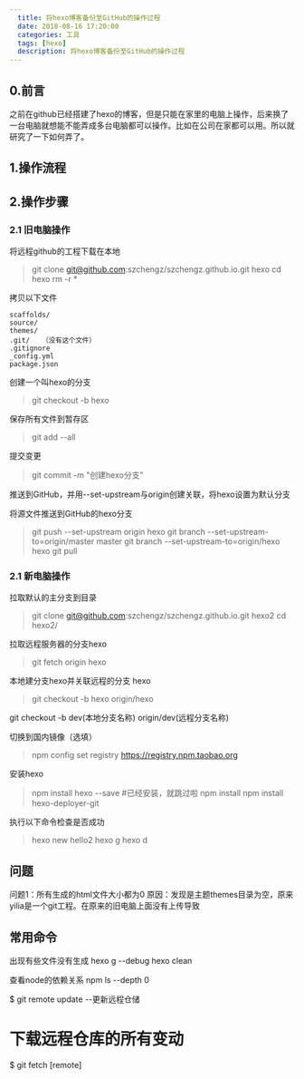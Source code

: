 ```yaml
---
  title: 将hexo博客备份至GitHub的操作过程
  date: 2018-08-16 17:20:00
  categories: 工具
  tags: [hexo]
  description: 将hexo博客备份至GitHub的操作过程
---
```



## 0.前言

之前在github已经搭建了hexo的博客，但是只能在家里的电脑上操作，后来换了一台电脑就想能不能弄成多台电脑都可以操作。比如在公司在家都可以用。所以就研究了一下如何弄了。

## 1.操作流程


## 2.操作步骤

### 2.1 旧电脑操作
将远程github的工程下载在本地

> git clone git@github.com:szchengz/szchengz.github.io.git hexo
> cd hexo
> rm -r *

拷贝以下文件
```
scaffolds/
source/
themes/
.git/   （没有这个文件）
.gitignore
_config.yml
package.json
```

创建一个叫hexo的分支
> git checkout -b hexo

保存所有文件到暂存区
> git add --all

提交变更
> git commit -m "创建hexo分支"

推送到GitHub，并用--set-upstream与origin创建关联，将hexo设置为默认分支

将源文件推送到GitHub的hexo分支
> git push --set-upstream origin hexo
> git branch --set-upstream-to=origin/master master
> git branch --set-upstream-to=origin/hexo hexo
> git pull


### 2.1 新电脑操作

拉取默认的主分支到目录
> git clone git@github.com:szchengz/szchengz.github.io.git hexo2
> cd hexo2/

拉取远程服务器的分支hexo
> git fetch origin hexo

本地建分支hexo并关联远程的分支 hexo
> git checkout -b hexo origin/hexo

git checkout -b dev(本地分支名称) origin/dev(远程分支名称)

切换到国内镜像（选填）
> npm config set registry https://registry.npm.taobao.org

安装hexo
> npm install hexo --save  #已经安装，就跳过啦
> npm install
> npm install hexo-deployer-git

执行以下命令检查是否成功
> hexo new hello2
> hexo g
> hexo d


## 问题

问题1：所有生成的html文件大小都为0
原因：发现是主题themes目录为空，原来yilia是一个git工程。在原来的旧电脑上面没有上传导致

## 常用命令
出现有些文件没有生成
hexo g --debug
hexo clean

查看node的依赖关系
npm ls --depth 0

$ git remote update  --更新远程仓储
# 下载远程仓库的所有变动
$ git fetch [remote]

